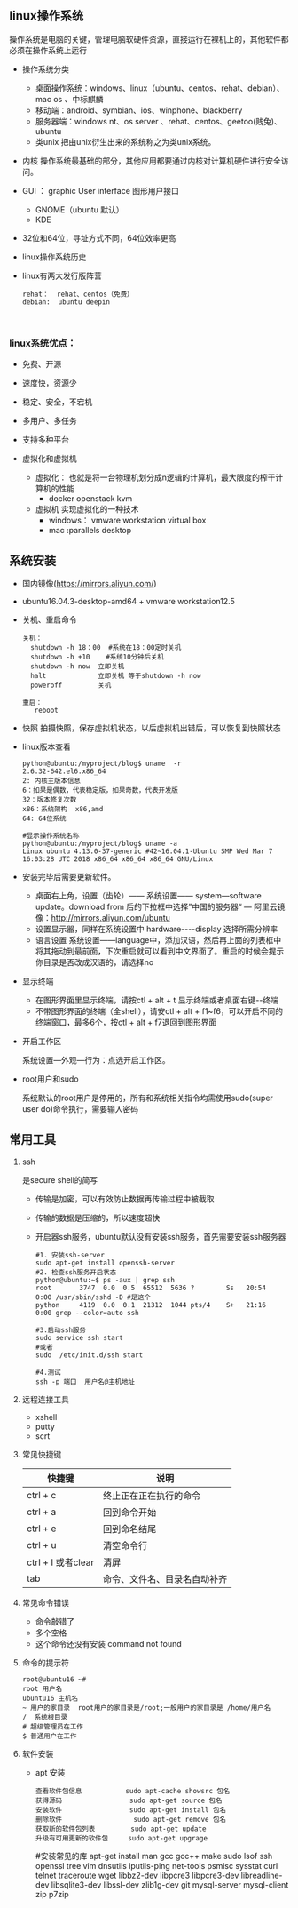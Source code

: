 ## linux操作系统

操作系统是电脑的关键，管理电脑软硬件资源，直接运行在裸机上的，其他软件都必须在操作系统上运行

- 操作系统分类
  - 桌面操作系统：windows、linux（ubuntu、centos、rehat、debian）、mac os 、中标麒麟
  - 移动端：android、symbian、ios、winphone、blackberry
  - 服务器端：windows nt、os server 、rehat、centos、geetoo(贱兔)、ubuntu
  - 类unix 把由unix衍生出来的系统称之为类unix系统。


- 内核  操作系统最基础的部分，其他应用都要通过内核对计算机硬件进行安全访问。

- GUI ： graphic User interface 图形用户接口

  - GNOME（ubuntu 默认）
  - KDE

- 32位和64位，寻址方式不同，64位效率更高

- linux操作系统历史

- linux有两大发行版阵营

  ~~~
  rehat：  rehat、centos（免费）
  debian:  ubuntu deepin
  ~~~

  ​

### linux系统优点：

- 免费、开源
- 速度快，资源少
- 稳定、安全，不宕机
- 多用户、多任务
- 支持多种平台



- 虚拟化和虚拟机
  - 虚拟化：  也就是将一台物理机划分成n逻辑的计算机，最大限度的榨干计算机的性能
    - docker    openstack kvm
  - 虚拟机   实现虚拟化的一种技术
    - windows： vmware workstation       virtual box
    - mac   :parallels desktop


## 系统安装

- 国内镜像(https://mirrors.aliyun.com/) 

- ubuntu16.04.3-desktop-amd64 + vmware workstation12.5

- 关机、重启命令

  ~~~
  关机：
    shutdown -h 18：00  #系统在18：00定时关机
    shutdown -h +10    #系统10分钟后关机
    shutdown -h now  立即关机
    halt             立即关机 等于shutdown -h now
    poweroff         关机
    
  重启：
     reboot
  ~~~

- 快照   拍摄快照，保存虚拟机状态，以后虚拟机出错后，可以恢复到快照状态

- linux版本查看

  ~~~shell
  python@ubuntu:/myproject/blog$ uname  -r
  2.6.32-642.el6.x86_64
  2: 内核主版本信息
  6：如果是偶数，代表稳定版，如果奇数，代表开发版
  32：版本修复次数
  x86：系统架构  x86,amd
  64: 64位系统

  #显示操作系统名称
  python@ubuntu:/myproject/blog$ uname -a
  Linux ubuntu 4.13.0-37-generic #42~16.04.1-Ubuntu SMP Wed Mar 7 16:03:28 UTC 2018 x86_64 x86_64 x86_64 GNU/Linux
  ~~~

- 安装完毕后需要更新软件。

  - 桌面右上角，设置（齿轮）—— 系统设置—— system—software update。download from 后的下拉框中选择”中国的服务器“ — 阿里云镜像：http://mirrors.aliyun.com/ubuntu
  - 设置显示器，同样在系统设置中  hardware----display 选择所需分辨率
  - 语言设置   系统设置——language中，添加汉语，然后再上面的列表框中将其拖动到最前面，下次重启就可以看到中文界面了。重启的时候会提示你目录是否改成汉语的，请选择no

- 显示终端

  - 在图形界面里显示终端，请按ctl + alt + t 显示终端或者桌面右键--终端
  - 不带图形界面的终端（全shell），请安ctl + alt + f1~f6，可以开启不同的终端窗口，最多6个，按ctl + alt + f7退回到图形界面 

- 开启工作区

  系统设置—外观—行为：点选开启工作区。

- root用户和sudo  

  系统默认的root用户是停用的，所有和系统相关指令均需使用sudo(super user do)命令执行，需要输入密码




## 常用工具

1. ssh

    是secure  shell的简写

    -   传输是加密，可以有效防止数据再传输过程中被截取

    -   传输的数据是压缩的，所以速度超快

    - 开启器ssh服务，ubuntu默认没有安装ssh服务，首先需要安装ssh服务器

        ~~~shell
        #1. 安装ssh-server
        sudo apt-get install openssh-server
        #2. 检查ssh服务开启状态
        python@ubuntu:~$ ps -aux | grep ssh
        root       3747  0.0  0.5  65512  5636 ?        Ss   20:54   0:00 /usr/sbin/sshd -D #是这个
        python     4119  0.0  0.1  21312  1044 pts/4    S+   21:16   0:00 grep --color=auto ssh

        #3.启动ssh服务
        sudo service ssh start  
        #或者
        sudo  /etc/init.d/ssh start

        #4.测试
        ssh -p 端口  用户名@主机地址
        ~~~

2.  远程连接工具

    - xshell
    - putty
    - scrt

3.  常见快捷键

    | 快捷键              | 说明             |
    | ---------------- | -------------- |
    | ctrl  +  c       | 终止正在正在执行的命令    |
    | ctrl +  a        | 回到命令开始         |
    | ctrl  + e        | 回到命名结尾         |
    | ctrl + u         | 清空命令行          |
    | ctrl + l 或者clear | 清屏             |
    | tab              | 命令、文件名、目录名自动补齐 |

4.  常见命令错误

    -   命令敲错了
    -   多个空格
    -   这个命令还没有安装  command not found

5.  命令的提示符

    ~~~
    root@ubuntu16 ~# 
    root 用户名
    ubuntu16 主机名
    ~ 用户的家目录  root用户的家目录是/root;一般用户的家目录是 /home/用户名
    /  系统根目录
    # 超级管理员在工作
    $ 普通用户在工作
    ~~~

6. 软件安装

    - apt 安装

        ~~~
        查看软件包信息 		  sudo apt-cache showsrc 包名
        获得源码       		     sudo apt-get source 包名
        安装软件     		     sudo apt-get install 包名
        删除软件                  sudo apt-get remove 包名
        获取新的软件包列表         sudo apt-get update
        升级有可用更新的软件包     sudo apt-get upgrage
        ~~~


        #安装常见的库
        apt-get install man gcc gcc++ make sudo lsof ssh openssl tree vim dnsutils iputils-ping net-tools psmisc sysstat curl telnet traceroute wget libbz2-dev libpcre3 libpcre3-dev libreadline-dev libsqlite3-dev libssl-dev zlib1g-dev git mysql-server mysql-client zip  p7zip
